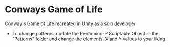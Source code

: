 # Conways Game of Life
 Conway's Game of Life recreated in Unity as a solo developer
- To change patterns, update the Pentomino-R Scriptable Object in the "Patterns" folder and change the elements' X and Y values to your liking
